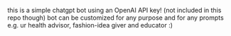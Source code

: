 this is a simple chatgpt bot using an OpenAI API key! (not included in this repo though)
bot can be customized for any purpose and for any prompts e.g. ur health advisor, fashion-idea giver and educator :)
